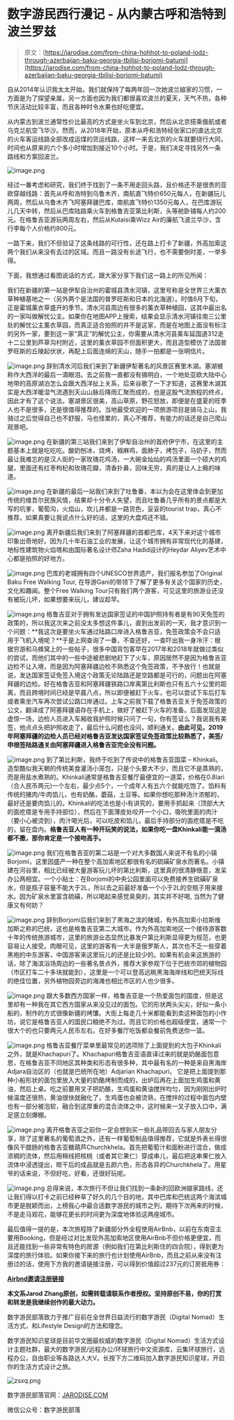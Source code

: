 <!--yml
category: 未分类
date: 2022-06-26 00:00:00
-->

# 数字游民西行漫记 - 从内蒙古呼和浩特到波兰罗兹

> 原文：[https://jarodise.com/from-china-hohhot-to-poland-lodz-through-azerbaijan-baku-georgia-tbilisi-borjomi-batumi](https://jarodise.com/from-china-hohhot-to-poland-lodz-through-azerbaijan-baku-georgia-tbilisi-borjomi-batumi)

自从2014年认识我太太开始，我们就保持了每两年回一次她波兰娘家的习惯，一方面是为了探望亲属，另一方面也因为我们都很喜欢波兰的夏天，天气不热，各种节庆活动比较丰富，而且各种时令水果也好吃便宜。

从内蒙古到波兰通常性价比最高的方式是坐火车到北京，然后从北京搭乘俄航或者乌克兰航空飞华沙。然而，从2018年开始，原本从呼和浩特经张家口的直达北京的火车客运线路全部改成运煤的货运线路，这样一来去北京的火车就要绕行大同，时间也从原来的六个多小时增加到接近10个小时。于是，我们决定寻找另外一条路线和方案回波兰。

![image.png](img/657ab683d5d64ee119cb3f973a2c7828.png)

经过一番考虑和研究，我们终于找到了一条不用走回头路，且价格还不是很贵的亚欧穿越线路：首先从呼和浩特到乌鲁木齐，南航直飞特价650元每人，在新疆玩儿两周，然后从乌鲁木齐飞阿塞拜疆巴库，南航直飞特价1350元每人，在巴库游玩儿几天中转，然后从巴库陆路乘火车到格鲁吉亚第比利斯，头等舱卧铺每人约200元。在格鲁吉亚游玩两周左右，然后从Kutaisi乘Wizz Air的廉航飞波兰华沙，含行李每个人价格约800元。

一路下来，我们不但验证了这条线路的可行性，还在路上打卡了新疆，外高加索这两个我们从来没有去过的区域。而且一路没有长途飞行，也不需要倒时差，一举多得。

下面，我想通过看图说话的方式，跟大家分享下我们这一路上的所见所闻：

我们在新疆的第一站是伊犁自治州的霍城县清水河镇，这里号称是全世界三大薰衣草种植基地之一（另外两个是法国的普罗旺斯和日本的北海道）。时值6月下旬，正是霍城薰衣草盛开的季节。清水河县周边有很多的薰衣草种植园，这其中最出名的一家叫做解忧公主。如果你在地图APP上搜索，结果会显示清水河镇往南三公里处的解忧公主薰衣草园，而真正适合拍照的并不是这家，而是在地图上面没有标注的另外一家，要到这一家“真正”的解忧公主，你需要从清水河县乘车延国道312走十二公里到芦草沟村附近，这里的薰衣草园不但面积更大，而且造型模仿了法国普罗旺斯的丘陵起伏状，再配上后面连绵的天山，随手一拍都是一张明信片。

![image.png](img/fc7e21a45290e520802e43e24aa6be78.png) 辞别清水河后我们来到了新疆伊犁著名的风景区赛里木湖。塞湖被称作大西洋的最后一滴眼泪。去之前我一直都没有搞明白，一个地处亚欧大陆中心地带的高原湖泊怎么会跟大西洋扯上关系，后来谷歌了一下才知道，这赛里木湖其实是大西洋暖湿气流遇到天山山脉后降雨汇聚而成的，也是这股气流旅程的终点，因此才有了这个说法。塞湖景区很美，高山草原，野花怒放，即便是在盛夏的旺季人也不是很多，还是很值得推荐的。当地最受欢迎的一项旅游项目是骑马上山，我骑过之后觉得自己也不舒服，马也怪累的，真心不推荐，有能力的话还是自己爬山观景吧。

![image.png](img/c1e4eedecc0bbb40bbbf9321f170f73e.png) [](https://cdn.hashnode.com/res/hashnode/image/upload/v1614551639834/XLJEbRGCO.html) 在新疆的第三站我们来到了伊犁自治州的首府伊宁市，在这里的主题基本上就是吃吃吃。酸奶刨冰，烧烤，椒麻鸡，面肺子，烤包子，马奶子，然而最让我难忘的是汉人街的一家玫瑰花鸡汤，一大碗金灿灿的鸡汤里面一个硕大的鸡腿，里面还有红枣枸杞和玫瑰花瓣，清香扑鼻，回味无穷，真的是让人上瘾的味道。

![image.png](img/f97507f7182d1bf104dc933a938f66ab.png) 在新疆的最后一站我们来到了吐鲁番，本以为会在这里体会到更加传统的维吾尔民族风情，结果却十分令人失望，而且吐鲁番几乎所有的景点都是大写的坑爹，葡萄沟，火焰山，坎儿井都是一路货色，妥妥的tourist trap，真心不推荐。如果真要让我说点什么好的话，这里的大盘鸡还不错。

![image.png](img/466bd1f2d854a40b8c493858a96ad143.png) 离开新疆后我们来到了阿塞拜疆的首都巴库，4天下来对这个城市印象出奇地好。因为几十年石油工业的发展，让这个城市拥有非常现代化的基建，地标性建筑物火焰塔和由国际著名设计师Zaha Hadid设计的Heydar Aliyev艺术中心都是拍照的好地方。

![image.png](img/acae85f569d1a32254e19007ff82a8c6.png) 巴库的老城拥有四个UNESCO世界遗产，我们报名参加了Original Baku Free Walking Tour, 在导游Gani的带领下了解了更多有关这个国家的历史，文化和趣闻。整个Free Walking Tour只有我们两个游客，可见这里的旅游业还没有被玩儿坏，如果想要来玩儿，建议趁早。

![image.png](img/b9ae1f84a5b743037ec587ec84c5ac5e.png) 格鲁吉亚对于拥有发达国家签证的中国护照持有者是有90天免签的政策的，所以我这次来之前没太多想这件事儿，直到出发前的一天，我才意识到一个问题：**我这次是要坐火车通过陆路口岸进入格鲁吉亚，免签政策会不会只适用于飞机入境呢？**于是上网查询了一番，不查还好，一查吓出我一身冷汗：根据穷游和马蜂窝上的一些帖子，很多中国背包客早在2017年和2018年就做过类似的尝试，而他们其中的一些中途被悲剧地赶下了火车，原因居然不是因为格鲁吉亚边检不让入境，而是因为阿塞拜疆边检不熟悉这个免签政策，不予放行！也就是说，发达国家签证免签入境这个政策无论陆路还是空路都是可行的，问题出在阿塞拜疆的边检。好在格鲁吉亚和阿塞拜疆铁路口岸离第比利斯也只有五六十公里的距离，而且跨境时间已经是早晨八点，所以即便被赶下火车，也可以尝试下车后打车或者乘坐汽车再次尝试公路口岸通过。上车之前我下载了格鲁吉亚关于免签政策的公文，翻译成了阿塞拜疆语存在手机上，做好了被赶下火车的准备。后面发现这是虚惊一场，边检人员进入车厢收我护照时候只问了一句，你有签证么？我说我有美签，他点点头把护照收走了，最后什么问题也没问，顺利通关。**由此可见，2019年阿塞拜疆的边检人员已经对格鲁吉亚发达国家签证免签政策比较熟悉了，美签/申根签陆路通关由阿塞拜疆进入格鲁吉亚完全没有问题。**

![image.png](img/b1c35d1e8712bc333fd72834cef5e939.png) 到了第比利斯，我终于吃到了传说中的格鲁吉亚国菜 – Khinkali。造型酷似我天朝的传统美食灌汤小笼包，只是个头要大不少，而且它不是蒸熟的，而是用盐水煮熟的。Khinkali通常是格鲁吉亚餐厅最便宜的一道菜，价格在0.8lari（合人民币两元)一个左右，最少点5个，一个成年人有五六个就能吃饱了。馅料有传统的猪肉/牛肉馅儿，也有奶酪，蘑菇，土豆等。如果你想吃那种汤汁浓郁的，最好还是要肉馅儿的。Khinkali的吃法也是小有讲究的，要用手抓起来（顶部大大的面疙瘩是专用手持部位），然后在下面薄皮处咬开一个小口，吸吮里面的肉汁（要小心被烫到），肉汁喝光后，可以吃皮和馅儿，最后手持部分的面疙瘩是不吃的，留在盘内。**格鲁吉亚人有一种开玩笑的说法，如果你吃一盘Khinkali能一滴汤都不撒，那你肯定是一个接吻高手。**

![image.png](img/1d06c3fc5c29b74ef4d6f1de5829c91c.png) 我们在格鲁吉亚的第二站是一个对大多数国人来说不有名的小镇Borjomi，这里因盛产一种在整个高加索地区都很有名的硫磺矿泉水而著名。小镇建在河谷里，相比已经被大量游客玩儿坏的第比利斯，这里真的很清静惬意，发呆办公两相宜。一个小贴士：在Borjomi的中央公园里面可以免费接养生硫磺矿泉水，但是瓶子容量不能大于2L，所以去之前最好准备一个小于2L的空瓶子用来接水。因为矿泉水里富含硫磺，所以喝起来感觉臭臭的，其实并不好喝, 当然为了健康又有何妨？

![image.png](img/f4022deafd7b2297a09af0b8667f2c3f.png) 辞别Borjomi后我们来到了黑海之滨的赌城，有外高加索小拉斯维加斯之称的巴统，这也是格鲁吉亚第二大城市。作为外高加索地区一个接待游客数十年的传统旅游城市，这里的旅游业态显然比暴发户第比利斯显得更为规范，也更容易让人接受。肉眼可见，这里的游客有一大半是俄罗斯人，其次也不乏一些穿着黑袍的中东游客，中国游客来这里玩儿的还是比较少的。如果有机会来这旅游的话，除了海滨浴场周边的一些著名景点外，推荐大家参观下位于巴统市郊的植物园（市区打车二十多块就能到），这里是一个可以登高远眺黑海海岸线和巴统天际线的绝佳位置，另外植物园旁边的海滩也相比市区的人也少很多。

![image.png](img/acf5430c85da1c8f90fd195e7bb3fb3f.png) 跟大多数西方国家一样，格鲁吉亚是一个热爱面包的国度，但是这里却有一种我在其它西方国家从来没见过的面包。它的形状两头尖尖，好似一条小船的，制作的方式很像新疆的烤馕。大街上每走几十米都能看到卖这种面包的小作坊，说它是格鲁吉亚人的国民口粮绝不为过。而且它的价格也超级便宜，通常一个很大个的也只要两元人民币左右。在好多餐厅吃饭都会餐前免费送你一篮。

![image.png](img/3581b20c07b1084aa5980d861a968ecf.png) 格鲁吉亚餐厅菜单里最常见的选项除了上面提到的大包子Khinkali之外，就是Khachapuri了。Khachapuri格鲁吉亚语直译过来的就是奶酪面包意思，在格鲁吉亚不同地区其种类和形态有很多种，其中最有名的一种是来自黑海岸Adjara自治区的（也就是巴统所在地）Adjarian Khachapuri， 它是把上面提到那种小船形状的面包里放入大量的奶酪烤制而成的，出炉后再在上面加生鸡蛋和黄油，然后上桌。吃之前要用叉子把奶酪，生鸡蛋和黄油搅拌均匀，因为刚刚出炉时候温度还很热，黄油很快就融化了，生鸡蛋也会被烫熟，在搅拌的过程中面包内壁也有一部分被泡软，融合到这厚重的混合流体之中，这时候来一叉子放入口中，满足感立刻爆棚。

![image.png](img/4079d9ee46f28490868a1c951a0abbd1.png) 离开格鲁吉亚之前你一定会想到买一些礼品带回去与家人朋友分享，除了这里著名的葡萄酒之外，还有一样葡萄制品值得推荐，它就是外表长得很像风干腊肠的格鲁吉亚糖葫芦Churchkhela。首先把葡萄汁和面粉进行混合，做成浓稠的流体，然后用棉线把核桃（或者其它果仁）穿成串儿，最后把这串果仁放入流体中浸透提出，晾干后的成品就是五颜六色，形态各异的Churchkhela了。用星爷的话来说，不但好吃，好看，还很好玩呢。

![image.png](img/1c7bc07a4c5037055aed195b22ccf6c8.png) 总得来说，本次旅行不但让我们找到一条新的回欧洲娘家路线，还让我们得以打卡之前已经种草了好久的几个目的地，其中巴库和巴统这两个海滨城市更是脱颖而出，上榜我心中最合适数字游民的城市之列，期待下次再来的时候，不是走马观花，能够花更长的时间更为深度地体验这两座城市。

最后值得一提的是，本次旅程除了新疆部分外全程使用AirBnb，以前在东南亚主要用Booking，但是经过对比发现外高加索地区使用AirBnb不但价格更便宜，而且还能找到一些非常有特色的房源（例如我们在第比利斯住的四合院），得到更为深度的旅行体验。如果你接下来的旅行也计划使用AirBnb，而且之前从来没有注册过的话，使用下方我的邀请链接注册，可以得到价值超过237元的订房抵用券：

[**Airbnd邀请注册链接**](https://www.airbnb.com/c/jzhang1942?currency=CNY)

**本文系Jarod Zhang原创，如需转载请联系作者授权。坚持原创不易，你的打赏和转发是我继续创作的最大动力。**

数字游民部落致力于推广目前在全世界日益流行的数字游民（Digital Nomad）生活方式，和Lifestyle Design的方法和理念。

数字游民知识星球是目前华文圈最权威的数字游民（Digital Nomad）生活方式设计主题社群，最大的数字游民/远程办公/环球旅行中文资源库，云集环球旅行，远程办公，自由职业等各路达人大V。长按下方二维码加入数字游民知识星球，开启你的生活方式设计之旅。

![zsxq.png](img/6ed6251f2386e3344bd86ab0a9ea61a2.png)

数字游民部落官网：[JARODISE.COM](http://JARODISE.COM)

微信公众号：数字游民部落